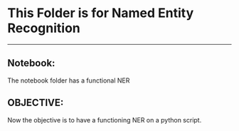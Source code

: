 # This Folder is for Named Entity Recognition
___ 
## Notebook:
The notebook folder has a functional NER

## OBJECTIVE:
Now the objective is to have a functioning NER on a python script.